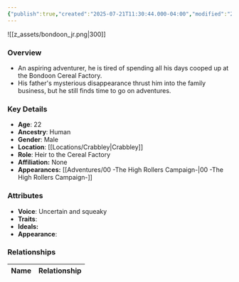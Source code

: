 ```yaml
---
{"publish":true,"created":"2025-07-21T11:30:44.000-04:00","modified":"2025-09-17T12:52:52.344-04:00","published":"2025-09-17T12:52:52.344-04:00","cssclasses":"","Age":"22","Ancestry":"Human","Gender":"Male","Location":["[[Crabbley]]"],"Role":["Heir to the Cereal Factory"],"Affiliation":["None"],"Appearances":["[[00 -The High Rollers Campaign-]]"]}
---
```



![[z_assets/bondoon_jr.png|300]]

### Overview
- An aspiring adventurer, he is tired of spending all his days cooped up at the Bondoon Cereal Factory.
- His father's mysterious disappearance thrust him into the family business, but he still finds time to go on adventures.


### Key Details
- **Age**: 22
- **Ancestry**: Human
- **Gender**: Male
- **Location**: [[Locations/Crabbley\|Crabbley]]
- **Role**: Heir to the Cereal Factory
- **Affiliation:** None
- **Appearances:** [[Adventures/00 -The High Rollers Campaign-\|00 -The High Rollers Campaign-]]

### Attributes
- **Voice**: Uncertain and squeaky
- **Traits**: 
- **Ideals:** 
- **Appearance**:

### Relationships

| Name  | Relationship |
| ----- | ------------ |
